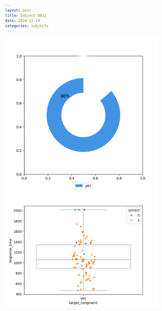 ```yaml
---
layout: post
title: Subject 8011
date: 2024-12-19
categories: subjects
---
```


![](data/8011/run-8/8011_accuracy_target_congruence.png)
![](data/8011/run-8/8011_rt_congruence.png)
